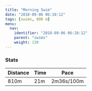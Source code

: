 ```yaml
---
title: "Morning Swim"
date: "2018-09-06 06:10:12"
tags: [swims, 800 m]
menu:
  nav:
    identifier: "2018-09-06 06:10:12"
    parent: "swims"
    weight: 130
---
```


### Stats

| Distance | Time | Pace |
|----------|------|------|
|810m|21m|2m36s/100m|
